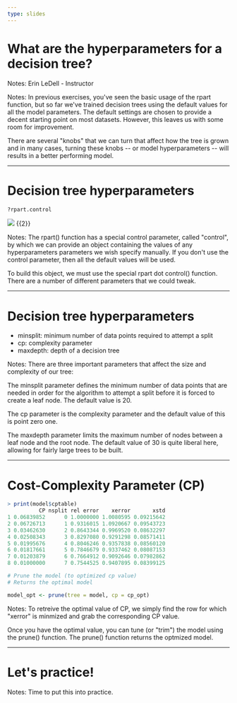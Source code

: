 ```yaml
---
type: slides
---
```


# What are the hyperparameters for a decision tree?

Notes: Erin LeDell - Instructor

Notes: In previous exercises, you've seen the basic usage of the rpart function, but so far we've trained decision trees using the default values for all the model parameters.  The default settings are chosen to provide a decent starting point on most datasets.  However, this leaves us with some room for improvement.  

There are several "knobs" that we can turn that affect how the tree is grown and in many cases, turning these knobs -- or model hyperparameters -- will results in a better performing model.  

---

# Decision tree hyperparameters

```r
?rpart.control
```

![](https://github.com/open-data-courses/tree-based-models-in-r/blob/master/images/rpart.control_args.png?raw=TRUE) {{2}}

Notes: The rpart() function has a special control parameter, called "control", by which we can provide an object containing the values of any hyperparameters parameters we wish specify manually.  If you don't use the control parameter, then all the default values will be used. 

To build this object, we must use the special rpart dot control() function. There are a number of different parameters that we could tweak.

---

# Decision tree hyperparameters

- minsplit: minimum number of data points required to attempt a split
- cp: complexity parameter
- maxdepth: depth of a decision tree

Notes: There are three important parameters that affect the size and complexity of our tree: 

The minsplit parameter defines the minimum number of data points that are needed in order for the algorithm to attempt a split before it is forced to create a leaf node. The default value is 20. 

The cp parameter is the complexity parameter and the default value of this is point zero one.

The maxdepth parameter limits the maximum number of nodes between a leaf node and the root node. The default value of 30 is quite liberal here, allowing for fairly large trees to be built. 

---

# Cost-Complexity Parameter (CP)

```r
> print(model$cptable)
          CP nsplit rel error    xerror       xstd
1 0.06839852      0 1.0000000 1.0080595 0.09215642
2 0.06726713      1 0.9316015 1.0920667 0.09543723
3 0.03462630      2 0.8643344 0.9969520 0.08632297
4 0.02508343      3 0.8297080 0.9291298 0.08571411
5 0.01995676      4 0.8046246 0.9357838 0.08560120
6 0.01817661      5 0.7846679 0.9337462 0.08087153
7 0.01203879      6 0.7664912 0.9092646 0.07982862
8 0.01000000      7 0.7544525 0.9407895 0.08399125
```

```r
# Prune the model (to optimized cp value)
# Returns the optimal model

model_opt <- prune(tree = model, cp = cp_opt)
```

Notes: To retreive the optimal value of CP, we simply find the row for which "xerror" is minmized and grab the corresponding CP value.  

Once you have the optimal value, you can tune (or "trim") the model using the prune() function. The prune() function returns the optmized model.  

---

# Let's practice!

Notes: Time to put this into practice.
